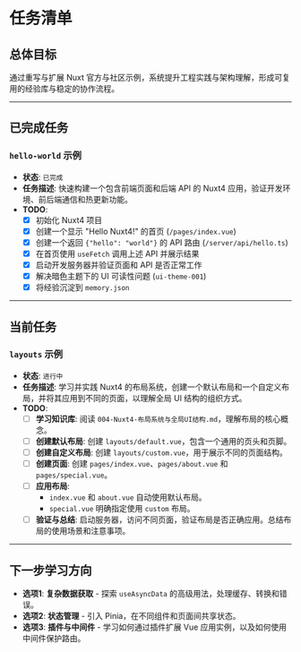 # 任务清单

## 总体目标
通过重写与扩展 Nuxt 官方与社区示例，系统提升工程实践与架构理解，形成可复用的经验库与稳定的协作流程。

---

## 已完成任务

### `hello-world` 示例
- **状态**: `已完成`
- **任务描述**: 快速构建一个包含前端页面和后端 API 的 Nuxt4 应用，验证开发环境、前后端通信和热更新功能。
- **TODO**:
    - [x] 初始化 Nuxt4 项目
    - [x] 创建一个显示 "Hello Nuxt4!" 的首页 (`/pages/index.vue`)
    - [x] 创建一个返回 `{"hello": "world"}` 的 API 路由 (`/server/api/hello.ts`)
    - [x] 在首页使用 `useFetch` 调用上述 API 并展示结果
    - [x] 启动开发服务器并验证页面和 API 是否正常工作
    - [x] 解决暗色主题下的 UI 可读性问题 (`ui-theme-001`)
    - [x] 将经验沉淀到 `memory.json`

---

## 当前任务

### `layouts` 示例
- **状态**: `进行中`
- **任务描述**: 学习并实践 Nuxt4 的布局系统，创建一个默认布局和一个自定义布局，并将其应用到不同的页面，以理解全局 UI 结构的组织方式。
- **TODO**:
    - [ ] **学习知识库**: 阅读 `004-Nuxt4-布局系统与全局UI结构.md`，理解布局的核心概念。
    - [ ] **创建默认布局**: 创建 `layouts/default.vue`，包含一个通用的页头和页脚。
    - [ ] **创建自定义布局**: 创建 `layouts/custom.vue`，用于展示不同的页面结构。
    - [ ] **创建页面**: 创建 `pages/index.vue`、`pages/about.vue` 和 `pages/special.vue`。
    - [ ] **应用布局**:
        - `index.vue` 和 `about.vue` 自动使用默认布局。
        - `special.vue` 明确指定使用 `custom` 布局。
    - [ ] **验证与总结**: 启动服务器，访问不同页面，验证布局是否正确应用。总结布局的使用场景和注意事项。

---

## 下一步学习方向
- **选项1**: **复杂数据获取** - 探索 `useAsyncData` 的高级用法，处理缓存、转换和错误。
- **选项2**: **状态管理** - 引入 Pinia，在不同组件和页面间共享状态。
- **选项3**: **插件与中间件** - 学习如何通过插件扩展 Vue 应用实例，以及如何使用中间件保护路由。